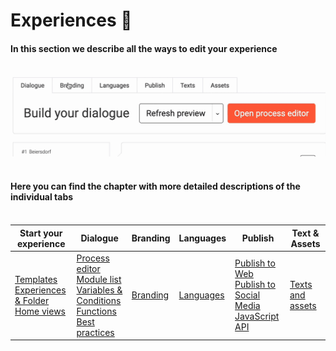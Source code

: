 # Experiences 🚀
#### In this section we describe all the ways to edit your experience<br><br>
![Tabs](tabs.gif "tabs") <br><br>


#### Here you can find the chapter with more detailed descriptions of the individual tabs<br><br>

| Start your experience              |Dialogue      |Branding|Languages|Publish                |Text & Assets|
|------------------------------------|--------------|--------|---------|-----------------------|-------------|
|[Templates](https://learn.loyjoy.com/experiences/templates/templates.md)<br>[Experiences & Folder](/experiences/experiences/experiences.md)<br>[Home views](https://learn.loyjoy.com/experiences/homeview/homeview.md)<br>|[Process editor](https://learn.loyjoy.com/experiences/building/build_a_conversational_experience.md)<br>[Module list](https://learn.loyjoy.com/experiences/modules/list/module_list.md)<br>[Variables & Conditions](https://learn.loyjoy.com/experiences/variables/variables.md)<br>[Functions](https://learn.loyjoy.com/experiences/functions/functions.md)<br>[Best practices](https://learn.loyjoy.com/experiences/best_practices/conversation_design.md)|[Branding](https://learn.loyjoy.com/experiences/branding/branding.md)|[Languages](https://learn.loyjoy.com/experiences/language/language.md)|[Publish to Web](https://learn.loyjoy.com/experiences/publish/publish/publish.md)<br>[Publish to Social Media](https://learn.loyjoy.comhttps://learn.loyjoy.com/experiences/publish/publish/publish.md#social-media)<br>[JavaScript API](https://learn.loyjoy.com/experiences/publish/javascript_api/javascript_api.md)|[Texts and assets](experiences/text/text_and_assets.md)|

